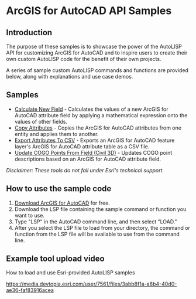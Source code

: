 # ArcGIS for AutoCAD API Samples

## __Introduction__
The purpose of these samples is to showcase the power of the AutoLISP API for customizing ArcGIS for AutoCAD and to inspire users to create their own custom AutoLISP code for the benefit of their own projects. 

A series of sample custom AutoLISP commands and functions are provided below, along with explanations and use case demos. 

## Samples

- [Calculate New Field](Samples/CalculateNewField/AutoLisp) \- Calculates the values of a new ArcGIS for AutoCAD attribute field by applying a mathematical expression onto the values of other fields.
- [Copy Attributes](Samples/CopyAttributes/AutoLisp)  \- Copies the ArcGIS for AutoCAD attributes from one entity and applies them to another.
- [Export Attributes To CSV](Samples/ExportAttributesToCSV/AutoLisp)  \- Exports an ArcGIS for AutoCAD feature layer's ArcGIS for AutoCAD attribute table as a CSV file.
- [Update COGO Points From Field (Civil 3D)](Samples/UpdateCOGOPointsFromField/AutoLisp)  \- Updates COGO point descriptions based on an ArcGIS for AutoCAD attribute field.

_Disclaimer: These tools do not fall under Esri's technical support._

## How to use the sample code
1. [Download ArcGIS for AutoCAD](https://www.esri.com/en-us/arcgis/products/arcgis-for-autocad/overview) for free.
2. Download the LSP file containing the sample command or function you want to use.
3. Type "LSP" in the AutoCAD command line, and then select "LOAD." 
4. After you select the LSP file to load from your directory, the command or function from the LSP file will be available to use from the command line.
## Example tool upload video
How to load and use Esri-provided AutoLISP samples

https://media.devtopia.esri.com/user/7561/files/3abb8f1a-a8b4-40d0-ae36-faf83916acea
